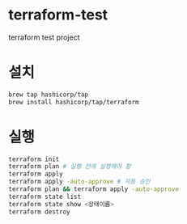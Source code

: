 # terraform-test
terraform test project

# 설치
```bash
brew tap hashicorp/tap
brew install hashicorp/tap/terraform
```

# 실행
```bash
terraform init 
terraform plan # 실행 전에 실행해야 함
terraform apply
terraform apply -auto-approve # 자동 승인
terraform plan && terraform apply -auto-approve
terraform state list
terraform state show <상태이름>
terraform destroy
```

